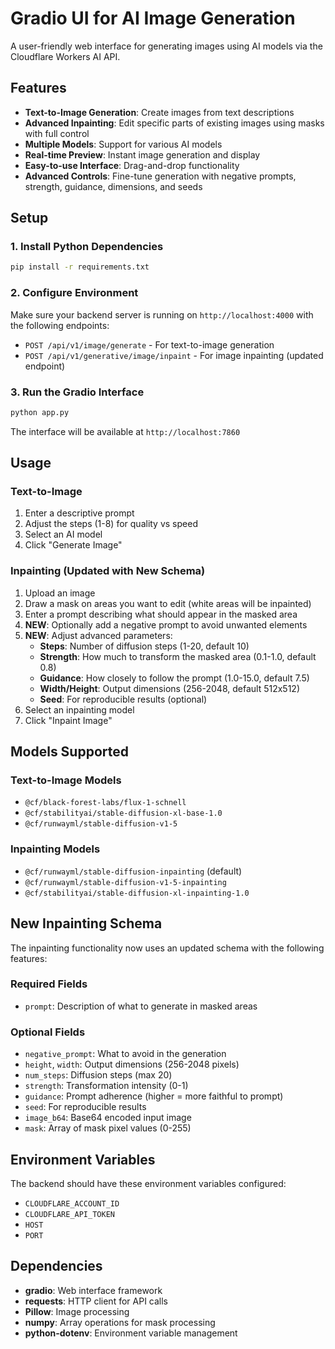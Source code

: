 # Gradio UI for AI Image Generation

A user-friendly web interface for generating images using AI models via the Cloudflare Workers AI API.

## Features

- **Text-to-Image Generation**: Create images from text descriptions
- **Advanced Inpainting**: Edit specific parts of existing images using masks with full control
- **Multiple Models**: Support for various AI models
- **Real-time Preview**: Instant image generation and display
- **Easy-to-use Interface**: Drag-and-drop functionality
- **Advanced Controls**: Fine-tune generation with negative prompts, strength, guidance, dimensions, and seeds

## Setup

### 1. Install Python Dependencies

```bash
pip install -r requirements.txt
```

### 2. Configure Environment

Make sure your backend server is running on `http://localhost:4000` with the following endpoints:

- `POST /api/v1/image/generate` - For text-to-image generation
- `POST /api/v1/generative/image/inpaint` - For image inpainting (updated endpoint)

### 3. Run the Gradio Interface

```bash
python app.py
```

The interface will be available at `http://localhost:7860`

## Usage

### Text-to-Image

1. Enter a descriptive prompt
2. Adjust the steps (1-8) for quality vs speed
3. Select an AI model
4. Click "Generate Image"

### Inpainting (Updated with New Schema)

1. Upload an image
2. Draw a mask on areas you want to edit (white areas will be inpainted)
3. Enter a prompt describing what should appear in the masked area
4. **NEW**: Optionally add a negative prompt to avoid unwanted elements
5. **NEW**: Adjust advanced parameters:
   - **Steps**: Number of diffusion steps (1-20, default 10)
   - **Strength**: How much to transform the masked area (0.1-1.0, default 0.8)
   - **Guidance**: How closely to follow the prompt (1.0-15.0, default 7.5)
   - **Width/Height**: Output dimensions (256-2048, default 512x512)
   - **Seed**: For reproducible results (optional)
6. Select an inpainting model
7. Click "Inpaint Image"

## Models Supported

### Text-to-Image Models

- `@cf/black-forest-labs/flux-1-schnell`
- `@cf/stabilityai/stable-diffusion-xl-base-1.0`
- `@cf/runwayml/stable-diffusion-v1-5`

### Inpainting Models

- `@cf/runwayml/stable-diffusion-inpainting` (default)
- `@cf/runwayml/stable-diffusion-v1-5-inpainting`
- `@cf/stabilityai/stable-diffusion-xl-inpainting-1.0`

## New Inpainting Schema

The inpainting functionality now uses an updated schema with the following features:

### Required Fields

- `prompt`: Description of what to generate in masked areas

### Optional Fields

- `negative_prompt`: What to avoid in the generation
- `height`, `width`: Output dimensions (256-2048 pixels)
- `num_steps`: Diffusion steps (max 20)
- `strength`: Transformation intensity (0-1)
- `guidance`: Prompt adherence (higher = more faithful to prompt)
- `seed`: For reproducible results
- `image_b64`: Base64 encoded input image
- `mask`: Array of mask pixel values (0-255)

## Environment Variables

The backend should have these environment variables configured:

- `CLOUDFLARE_ACCOUNT_ID`
- `CLOUDFLARE_API_TOKEN`
- `HOST`
- `PORT`

## Dependencies

- **gradio**: Web interface framework
- **requests**: HTTP client for API calls
- **Pillow**: Image processing
- **numpy**: Array operations for mask processing
- **python-dotenv**: Environment variable management
